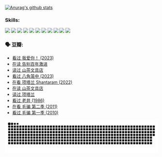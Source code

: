 
[![Anurag's github stats](https://github-readme-stats.vercel.app/api?username=w940853815)](https://github.com/anuraghazra/github-readme-stats)

### Skills:

<code><img height="32" src="https://cdn.jsdelivr.net/npm/simple-icons@v5/icons/python.svg"></code>
<code><img height="32" src="https://cdn.jsdelivr.net/npm/simple-icons@v5/icons/javascript.svg"></code>
<code><img height="32" src="https://cdn.jsdelivr.net/npm/simple-icons@v5/icons/django.svg"></code>
<code><img height="32" src="https://cdn.jsdelivr.net/npm/simple-icons@v5/icons/flask.svg"></code>
<code><img height="32" src="https://cdn.jsdelivr.net/npm/simple-icons@v5/icons/vuetify.svg"></code>
<code><img height="32" src="https://cdn.jsdelivr.net/npm/simple-icons@v5/icons/git.svg"></code>
<code><img height="32" src="https://cdn.jsdelivr.net/npm/simple-icons@v5/icons/docker.svg"></code>
<code><img height="32" src="https://cdn.jsdelivr.net/npm/simple-icons@v5/icons/postgresql.svg"></code>
<code><img height="32" src="https://cdn.jsdelivr.net/npm/simple-icons@v5/icons/elasticsearch.svg"></code>
<code><img height="32" src="https://cdn.jsdelivr.net/npm/simple-icons@v5/icons/macos.svg"></code>
<code><img height="32" src="https://cdn.jsdelivr.net/npm/simple-icons@v5/icons/linux.svg"></code>

### 🗣 豆瓣:

<!-- DOUBAN-ACTIVITIES:START -->
- [看过 我爱你！‎ (2023)](https://www.douban.com/people/136069238/status/4385556252/?_i=96040206)
- [在读 告别百年激进](https://www.douban.com/people/136069238/status/4374953075/?_i=96040206)
- [读过 山茶文具店](https://www.douban.com/people/136069238/status/4374952154/?_i=96040206)
- [看过 八角笼中‎ (2023)](https://www.douban.com/people/136069238/status/4367541707/?_i=96040206)
- [在看 项塔兰 Shantaram‎ (2022)](https://www.douban.com/people/136069238/status/4365497032/?_i=96040206)
- [在读 山茶文具店](https://www.douban.com/people/136069238/status/4364620725/?_i=96040206)
- [读过 项塔兰](https://www.douban.com/people/136069238/status/4364620288/?_i=96040206)
- [看过 老井‎ (1986)](https://www.douban.com/people/136069238/status/4362366672/?_i=96040206)
- [在看 毛骗 第二季‎ (2011)](https://www.douban.com/people/136069238/status/4355752869/?_i=96040206)
- [看过 毛骗 第一季‎ (2010)](https://www.douban.com/people/136069238/status/4355752667/?_i=96040206)
<!-- DOUBAN-ACTIVITIES:END -->


![Snake animation](https://raw.githubusercontent.com/w940853815/w940853815/output/github-contribution-grid-snake.svg)

<!--
**w940853815/w940853815** is a ✨ _special_ ✨ repository because its `README.md` (this file) appears on your GitHub profile.

Here are some ideas to get you started:

- 🔭 I’m currently working on ...
- 🌱 I’m currently learning ...
- 👯 I’m looking to collaborate on ...
- 🤔 I’m looking for help with ...
- 💬 Ask me about ...
- 📫 How to reach me: ...
- 😄 Pronouns: ...
- ⚡ Fun fact: ...
-->
